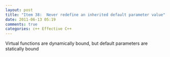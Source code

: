 ```yaml
---
layout: post
title: "Item 38:  Never redefine an inherited default parameter value"
date: 2011-06-13 05:19
comments: true
categories: c++ Effective C++
---
```


Virtual functions are dynamically bound, but default parameters are statically bound

